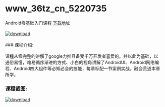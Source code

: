 # www_36tz_cn_5220735
Android零基础入门课程
[下载地址](http://www.36tz.cn/article/5220735 "下载地址")
<br/></br>[![download](http://36tz.cn/muke_img/2021_08_1-31-300x171.png "下载地址")](http://www.36tz.cn/article/5220735 "下载地址")
<br/></br>### 课程介绍:<br/></br>课程从零完整的讲解了google力推且备受千万开发者喜爱的。并以此为基础，以通俗易懂，难易循序渐进的方式、小白的视角讲解了AndroidUI、Android网络编程、Android四大组件等必知必会的技能，每章标配一节案例实战，融会贯通本章所学。

### 课程截图:
[![download](http://36tz.cn/muke_img/2021_08_2-29.png "下载地址")](http://www.36tz.cn/article/5220735 "下载地址")

